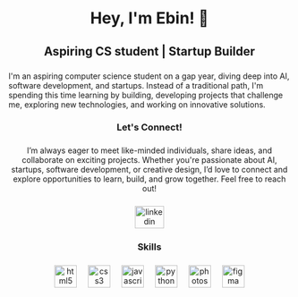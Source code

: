 <h1 align="center">Hey, I'm Ebin! 👋</h1>

###

<h2 align="center">Aspiring CS student | Startup Builder</h2>

###

<p align="left">I'm an aspiring computer science student on a gap year, diving deep into AI, software development, and startups. Instead of a traditional path, I'm spending this time learning by building, developing projects that challenge me, exploring new technologies, and working on innovative solutions.</p>

###

<h3 align="center">Let's Connect!</h3>

###

<p align="center">I’m always eager to meet like-minded individuals, share ideas, and collaborate on exciting projects. Whether you're passionate about AI, startups, software development, or creative design, I’d love to connect and explore opportunities to learn, build, and grow together. Feel free to reach out!</p>

###

<div align="center">
  <a href="https://www.linkedin.com/in/ebinjosey/" target="_blank">
    <img src="https://raw.githubusercontent.com/maurodesouza/profile-readme-generator/master/src/assets/icons/social/linkedin/default.svg" width="52" height="40" alt="linkedin logo"  />
  </a>
</div>

###

<h3 align="center">Skills</h3>

###

<div align="center">
  <img src="https://cdn.jsdelivr.net/gh/devicons/devicon/icons/html5/html5-original.svg" height="40" alt="html5 logo"  />
  <img width="12" />
  <img src="https://cdn.jsdelivr.net/gh/devicons/devicon/icons/css3/css3-original.svg" height="40" alt="css3 logo"  />
  <img width="12" />
  <img src="https://cdn.jsdelivr.net/gh/devicons/devicon/icons/javascript/javascript-original.svg" height="40" alt="javascript logo"  />
  <img width="12" />
  <img src="https://cdn.jsdelivr.net/gh/devicons/devicon/icons/python/python-original.svg" height="40" alt="python logo"  />
  <img width="12" />
  <img src="https://cdn.jsdelivr.net/gh/devicons/devicon/icons/photoshop/photoshop-plain.svg" height="40" alt="photoshop logo"  />
  <img width="12" />
  <img src="https://cdn.jsdelivr.net/gh/devicons/devicon/icons/figma/figma-original.svg" height="40" alt="figma logo"  />
</div>

###
